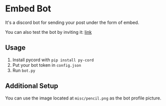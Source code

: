 # Embed Bot
It's a discord bot for sending your post under the form of embed.

You can also test the bot by inviting it: [link](https://discord.com/api/oauth2/authorize?client_id=1076953045935587348&permissions=8&scope=bot%20applications.commands)

## Usage
1. Install pycord with `pip install py-cord`
2. Put your bot token in `config.json`
3. Run `bot.py`

## Additional Setup
You can use the image located at `misc/pencil.png` as the bot profile picture.
